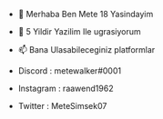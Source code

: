 - 👋 Merhaba Ben Mete 18 Yasindayim 
- 👀 5 Yildir Yazilim Ile ugrasiyorum
- 📫 Bana Ulasabileceginiz platformlar

- Discord : metewalker#0001
- Instagram : raawend1962
- Twitter : MeteSimsek07


